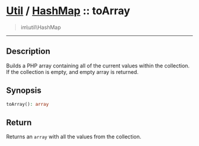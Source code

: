 # [Util](Util.md) / [HashMap](Util-HashMap.md) :: toArray
 > im\util\HashMap
____

## Description
Builds a PHP array containing all of the current values within
the collection. If the collection is empty, and empty array is returned.

## Synopsis
```php
toArray(): array
```

## Return
Returns an `array` with all the values from the collection.
